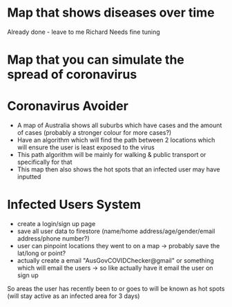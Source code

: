 
# Map that shows diseases over time
Already done - leave to me Richard
Needs fine tuning

# Map that you can simulate the spread of coronavirus


# Coronavirus Avoider
- A map of Australia shows all suburbs which have cases and the amount of cases (probably a stronger colour for more cases?)
- Have an algorithm which will find the path between 2 locations which will ensure the user is least exposed to the virus
- This path algorithm will be mainly for walking & public transport or specifically for that
- This map then also shows the hot spots that an infected user may have inputted

# Infected Users System
- create a login/sign up page
- save all user data to firestore (name/home address/age/gender/email address/phone number?)
- user can pinpoint locations they went to on a map -> probably save the lat/long or point?
- actually create a email "AusGovCOVIDChecker@gmail" or something which will email the users -> so like actually have it email the user on sign up 

So areas the user has recently been to or goes to will be known as hot spots (will stay active as an infected area for 3 days)

